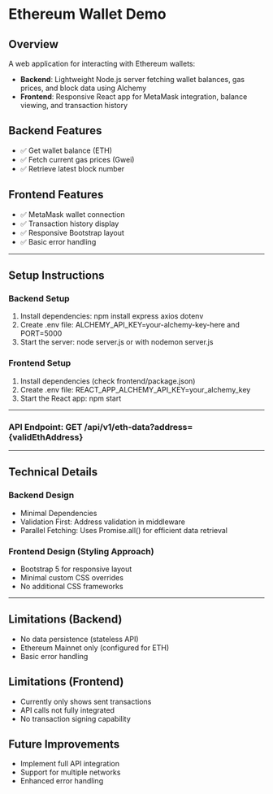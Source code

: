 # Ethereum Wallet Demo

## Overview
A web application for interacting with Ethereum wallets:
- **Backend**: Lightweight Node.js server fetching wallet balances, gas prices, and block data using Alchemy
- **Frontend**: Responsive React app for MetaMask integration, balance viewing, and transaction history

## Backend Features
- ✅ Get wallet balance (ETH)
- ✅ Fetch current gas prices (Gwei)
- ✅ Retrieve latest block number

## Frontend Features
- ✅ MetaMask wallet connection
- ✅ Transaction history display
- ✅ Responsive Bootstrap layout
- ✅ Basic error handling

---

## Setup Instructions

### Backend Setup
1. Install dependencies: npm install express axios dotenv
2. Create .env file: ALCHEMY_API_KEY=your-alchemy-key-here and PORT=5000
3. Start the server: node server.js or with nodemon server.js

### Frontend Setup
1. Install dependencies (check frontend/package.json)
2. Create .env file: REACT_APP_ALCHEMY_API_KEY=your_alchemy_key
3. Start the React app: npm start

---

### API Endpoint: GET /api/v1/eth-data?address={validEthAddress}

---

## Technical Details

### Backend Design
- Minimal Dependencies
- Validation First: Address validation in middleware
- Parallel Fetching: Uses Promise.all() for efficient data retrieval

### Frontend Design (Styling Approach)
- Bootstrap 5 for responsive layout
- Minimal custom CSS overrides
- No additional CSS frameworks

---

## Limitations (Backend)
- No data persistence (stateless API)
- Ethereum Mainnet only (configured for ETH)
- Basic error handling

## Limitations (Frontend)
- Currently only shows sent transactions
- API calls not fully integrated
- No transaction signing capability

## Future Improvements
- Implement full API integration
- Support for multiple networks
- Enhanced error handling
